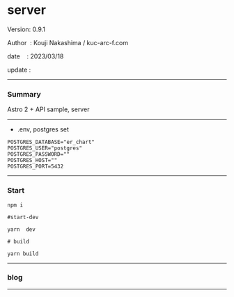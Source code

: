 ﻿# server

 Version: 0.9.1

 Author  : Kouji Nakashima / kuc-arc-f.com

 date    : 2023/03/18 

 update  :

***
### Summary

Astro 2 + API sample, server

***
* .env, postgres set

```
POSTGRES_DATABASE="er_chart"
POSTGRES_USER="postgres"
POSTGRES_PASSWORD=""
POSTGRES_HOST=""
POSTGRES_PORT=5432
```

***
### Start

```
npm i

#start-dev

yarn  dev

# build

yarn build
```

***
### blog

***

